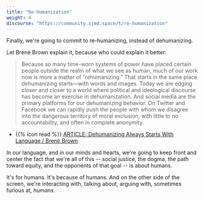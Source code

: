 ```yaml
---
title: "Re-Humanization"
weight: 4
discourse: "https://community.sjmd.space/t/re-humanization"
---
```


Finally, we're going to commit to re-humanizing, instead of dehumanizing.

Let Brené Brown explain it, because who could explain it better:

> Because so many time-worn systems of power have placed certain people outside the realm of what we see as human, much of our work now is more a matter of “rehumanizing.” That starts in the same place dehumanizing starts—with words and images. Today we are edging closer and closer to a world where political and ideological discourse has become an exercise in dehumanization. And social media are the primary platforms for our dehumanizing behavior. On Twitter and Facebook we can rapidly push the people with whom we disagree into the dangerous territory of moral exclusion, with little to no accountability, and often in complete anonymity.

- {{% icon read %}} [ARTICLE: Dehumanizing Always Starts With Language / Brené Brown](https://brenebrown.com/articles/2018/05/17/dehumanizing-always-starts-with-language/)

In our language, and in our minds and hearts, we're going to keep front and center the fact that we're all of this -- social justice, the dogma, the path toward equity, and the opponents of that goal -- is about humans.

It's for humans. It's because of humans. And on the other side of the screen, we're interacting with, talking about, arguing with, sometimes furious at, _humans_.
